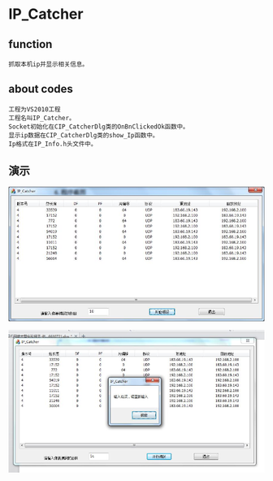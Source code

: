 IP_Catcher
===

function
----------
    抓取本机ip并显示相关信息。


about codes
------------
    工程为VS2010工程
    工程名叫IP_Catcher。
    Socket初始化在CIP_CatcherDlg类的OnBnClickedOk函数中。
    显示ip数据在CIP_CatcherDlg类的show_Ip函数中。
    Ip格式在IP_Info.h头文件中。


演示
------
![](https://github.com/messyidea/IP_Catcher/raw/master/pic1.jpg)

![](https://github.com/messyidea/IP_Catcher/raw/master/pic2.jpg)

